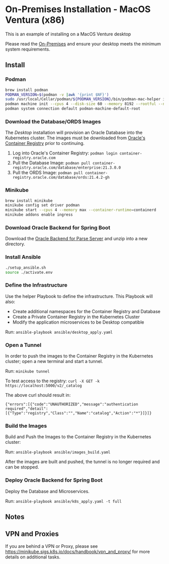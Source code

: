 # On-Premises Installation - MacOS Ventura (x86)

This is an example of installing on a MacOS Venture desktop

Please read the [On-Premises](../index.md) and ensure your desktop meets the minimum system requirements.

## Install

### Podman

```bash
brew install podman
PODMAN_VERSION=$(podman -v |awk '{print $NF}')
sudo /usr/local/Cellar/podman/${PODMAN_VERSION}/bin/podman-mac-helper install
podman machine init --cpus 4 --disk-size 60 --memory 8192 --rootful --now
podman system connection default podman-machine-default-root
```

### Download the Database/ORDS Images

The _Desktop_ installation will provision an Oracle Database into the Kubernetes cluster.  The images must be downloaded from [Oracle's Container Registry](https://container-registry.oracle.com/) prior to continuing.

1. Log into Oracle's Container Registry: `podman login container-registry.oracle.com`
2. Pull the Database Image: `podman pull container-registry.oracle.com/database/enterprise:21.3.0.0`
3. Pull the ORDS Image: `podman pull container-registry.oracle.com/database/ords:21.4.2-gh`

### Minikube

```bash
brew install minikube
minikube config set driver podman
minikube start --cpus 4 --memory max --container-runtime=containerd
minikube addons enable ingress
```

### Download Oracle Backend for Spring Boot

Download the [Oracle Backend for Parse Server](https://github.com/oracle/microservices-datadriven/releases/download/OBAAS-1.0.0/onprem-mbaas_latest.zip) and unzip into a new directory.

### Install Ansible

```bash
./setup_ansible.sh
source ./activate.env
```

### Define the Infrastructure

Use the helper Playbook to define the infrastructure.  This Playbook will also:

* Create additional namespaces for the Container Registry and Database
* Create a Private Container Registry in the Kubernetes Cluster
* Modify the application microservices to be Desktop compatible

Run: `ansible-playbook ansible/desktop_apply.yaml`

### Open a Tunnel

In order to push the images to the Container Registry in the Kubernetes cluster; open a new terminal and start a tunnel.

Run: `minikube tunnel`

To test access to the registry:
`curl -X GET -k https://localhost:5000/v2/_catalog`

The above curl should result in:

```text
{"errors":[{"code":"UNAUTHORIZED","message":"authentication required","detail":[{"Type":"registry","Class":"","Name":"catalog","Action":"*"}]}]}
```

### Build the Images

Build and Push the Images to the Container Registry in the Kubernetes cluster:

Run: `ansible-playbook ansible/images_build.yaml`

After the images are built and pushed, the tunnel is no longer required and can be stopped.

### Deploy Oracle Backend for Spring Boot

Deploy the Database and Microservices.

Run: `ansible-playbook ansible/k8s_apply.yaml -t full`

## Notes

## VPN and Proxies

If you are behind a VPN or Proxy, please see https://minikube.sigs.k8s.io/docs/handbook/vpn_and_proxy/ for more details on additional tasks.